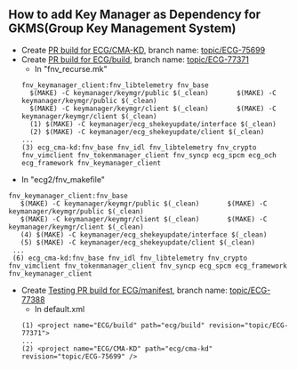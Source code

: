 ## How to add Key Manager as Dependency for GKMS(Group Key Management System)
* Create [PR build for ECG/CMA-KD](https://github.ford.com/ECG/CMA-KD/pull/204), branch name: [topic/ECG-75699](https://www.jira.ford.com/browse/ECG-75699)
* Create [PR build for ECG/build](https://github.ford.com/ECG/build/pull/1616), branch name: [topic/ECG-77371](https://www.jira.ford.com/browse/ECG-77371)
  * In "fnv_recurse.mk"
  ```
  fnv_keymanager_client:fnv_libtelemetry fnv_base
	$(MAKE) -C keymanager/keymgr/public $(_clean)		$(MAKE) -C keymanager/keymgr/public $(_clean)
	$(MAKE) -C keymanager/keymgr/client $(_clean)		$(MAKE) -C keymanager/keymgr/client $(_clean)
	(1) $(MAKE) -C keymanager/ecg_shekeyupdate/interface $(_clean)
	(2) $(MAKE) -C keymanager/ecg_shekeyupdate/client $(_clean)
  ...
  (3) ecg_cma-kd:fnv_base fnv_idl fnv_libtelemetry fnv_crypto fnv_vimclient fnv_tokenmanager_client fnv_syncp ecg_spcm ecg_och ecg_framework fnv_keymanager_client
  ```
 * In "ecg2/fnv_makefile"
 ```
 fnv_keymanager_client:fnv_base
	$(MAKE) -C keymanager/keymgr/public $(_clean)		$(MAKE) -C keymanager/keymgr/public $(_clean)
	$(MAKE) -C keymanager/keymgr/client $(_clean)		$(MAKE) -C keymanager/keymgr/client $(_clean)
	(4) $(MAKE) -C keymanager/ecg_shekeyupdate/interface $(_clean)
	(5) $(MAKE) -C keymanager/ecg_shekeyupdate/client $(_clean)
  ...
  (6) ecg_cma-kd:fnv_base fnv_idl fnv_libtelemetry fnv_crypto fnv_vimclient fnv_tokenmanager_client fnv_syncp ecg_spcm ecg_framework fnv_keymanager_client
 ```

* Create [Testing PR build for ECG/manifest](https://github.ford.com/ECG/manifest/pull/850), branch name: [topic/ECG-77388](https://www.jira.ford.com/browse/ECG-77388)
  * In default.xml
  ```
  (1) <project name="ECG/build" path="ecg/build" revision="topic/ECG-77371">
  ...
  (2) <project name="ECG/CMA-KD" path="ecg/cma-kd" revision="topic/ECG-75699" />
  ```
